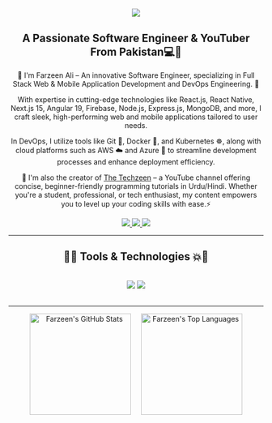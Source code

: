 <h1 align="center">
    <img src="https://readme-typing-svg.herokuapp.com/?font=Righteous&color=7e15f7&random=falsesize=35&center=true&vCenter=true&width=500&height=70&duration=2000&lines=Hi+There!+👋;+I'm+Farzeen+Ali+👨🏻‍💻;" />
</h1>

<h2 align="center">A Passionate Software Engineer & YouTuber From Pakistan💻🎥

</h2>

<div align="center"> 
 🌱 I'm Farzeen Ali – An innovative Software Engineer, specializing in Full Stack Web & Mobile Application Development and DevOps Engineering. 🚀

With expertise in cutting-edge technologies like React.js, React Native, Next.js 15, Angular 19, Firebase, Node.js, Express.js, MongoDB, and more, I craft sleek, high-performing web and mobile applications tailored to user needs.

In DevOps, I utilize tools like Git 🐙, Docker 🐳, and Kubernetes ☸️, along with cloud platforms such as AWS ☁️ and Azure 🔵 to streamline development processes and enhance deployment efficiency.

🎥 I'm also the creator of <a href="https://www.youtube.com/@TheTechzeen">The Techzeen</a> – a YouTube channel offering concise, beginner-friendly programming tutorials in Urdu/Hindi. Whether you're a student, professional, or tech enthusiast, my content empowers you to level up your coding skills with ease.⚡  

 </div>
 
<div align="center"> 
  <a href="mailto:farzeenaliarif786@gmail.com">
    <img src="https://img.shields.io/badge/Gmail-6C22A6?style=for-the-badge&logo=gmail&logoColor=white" />
  </a>
    <a href="https://www.youtube.com/@TheTechzeen" target="_blank">
     <img src="https://img.shields.io/badge/YouTube-D71313?style=for-the-badge&logo=youtube&logoColor=white" />
  </a>
  <a href="https://www.linkedin.com/in/farzeen-ali-533479204" >
    <img src="https://img.shields.io/badge/LinkedIn-0077B5?style=for-the-badge&logo=linkedin&logoColor=white" />
  </a>
</div>

 <hr/>
 
<h2 align="center">🚀💥 Tools & Technologies 💥🚀</h2>
<br/>
<div align="center">
    <img src="https://skillicons.dev/icons?i=react,angular,javascript,typescript,express,nodejs,nestjs,github,tailwind,git,linux,docker,kubernetes,gitlab,azure" />
    <img src="https://skillicons.dev/icons?i=css,postgresql,supabase,html,firebase,mongodb,nextjs,mysql,php,laravel,jenkins,terraform,aws,ansible,grafana" /><br>
</div>

<br/>
<hr/>

<div align="center" style="display: flex; justify-content: center; gap: 20px; flex-wrap: wrap;">
  <a href="https://github.com/anuraghazra/github-readme-stats">
    <img src="https://github-readme-stats.vercel.app/api?username=farzeen-ali&show_icons=true&theme=midnight-purple" alt="Farzeen's GitHub Stats" height="200px" />
  </a>

  <a href="https://github.com/anuraghazra/github-readme-stats">
    <img src="https://github-readme-stats.vercel.app/api/top-langs/?username=farzeen-ali&layout=compact&theme=midnight-purple" alt="Farzeen's Top Languages" height="200px" />
  </a>
</div>




